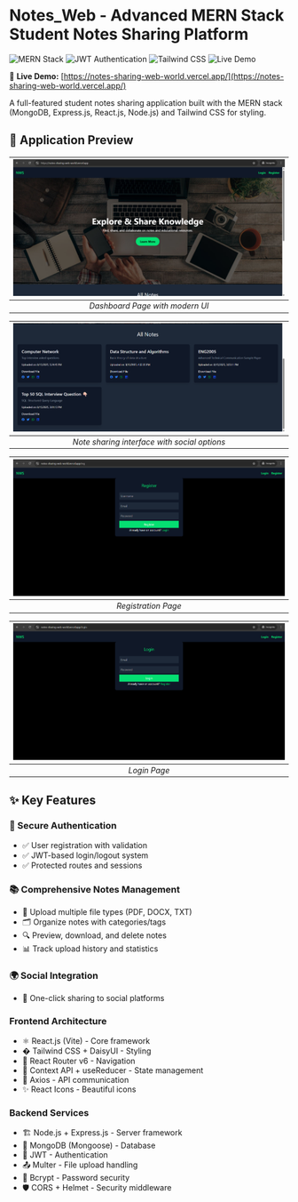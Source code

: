 # Notes_Web - Advanced MERN Stack Student Notes Sharing Platform

![MERN Stack](https://img.shields.io/badge/MERN-Full%20Stack-blue)
![JWT Authentication](https://img.shields.io/badge/Auth-JWT-green)
![Tailwind CSS](https://img.shields.io/badge/Style-Tailwind%20CSS-06B6D4)
![Live Demo](https://img.shields.io/badge/Demo-Live-brightgreen)


🚀 **Live Demo:** [https://notes-sharing-web-world.vercel.app/](https://notes-sharing-web-world.vercel.app/)

A full-featured student notes sharing application built with the MERN stack (MongoDB, Express.js, React.js, Node.js) and Tailwind CSS for styling.

## 📸 Application Preview

| ![Dashboard](https://github.com/SnehaYadavWorld11/Notes_Web/blob/f253ba68f0155757ab5b7a0a7e37fa5b98c9679b/public/Screenshot%202025-08-15%20181549.png?raw=true) | 
|:--:| 
| *Dashboard Page with modern UI* |

| ![Notes](https://github.com/SnehaYadavWorld11/Notes_Web/blob/f253ba68f0155757ab5b7a0a7e37fa5b98c9679b/public/Screenshot%202025-08-15%20181659.png?raw=true) |
|:--:|
| *Note sharing interface with social options* |

| ![Register](https://github.com/SnehaYadavWorld11/Notes_Web/blob/f253ba68f0155757ab5b7a0a7e37fa5b98c9679b/public/Screenshot%202025-08-15%20181741.png?raw=true) |
|:--:|
| *Registration Page* |

| ![Login](https://github.com/SnehaYadavWorld11/Notes_Web/blob/f253ba68f0155757ab5b7a0a7e37fa5b98c9679b/public/Screenshot%202025-08-15%20181755.png?raw=true) |
|:--:|
| *Login Page* |

## ✨ Key Features

### 🔐 Secure Authentication
- ✅ User registration with validation
- ✅ JWT-based login/logout system
- ✅ Protected routes and sessions

### 📚 Comprehensive Notes Management
- 📁 Upload multiple file types (PDF, DOCX, TXT)
- 🗂️ Organize notes with categories/tags
- 🔍 Preview, download, and delete notes
- 📊 Track upload history and statistics

### 🌍 Social Integration
- 🔗 One-click sharing to social platforms



### Frontend Architecture
- ⚛️ React.js (Vite) - Core framework
- � Tailwind CSS + DaisyUI - Styling
- 🚦 React Router v6 - Navigation
- 🧩 Context API + useReducer - State management
- 📡 Axios - API communication
- ✨ React Icons - Beautiful icons

### Backend Services
- 🏗️ Node.js + Express.js - Server framework
- 🍃 MongoDB (Mongoose) - Database
- 🔑 JWT - Authentication
- 📤 Multer - File upload handling
- 🔐 Bcrypt - Password security
- 🛡️ CORS + Helmet - Security middleware


